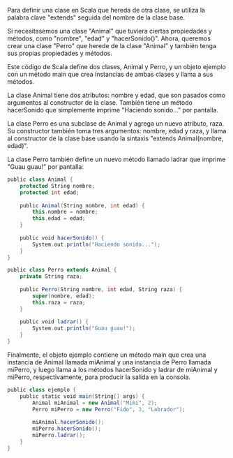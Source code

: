 Para definir una clase en Scala que hereda de otra clase, se utiliza la palabra clave "extends" seguida del nombre de la clase base.

Si necesitasemos una clase "Animal" que tuviera ciertas propiedades y métodos, como "nombre", "edad" y "hacerSonido()". Ahora, queremos crear una clase "Perro" que herede de la clase "Animal" y también tenga sus propias propiedades y métodos.

Este código de Scala define dos clases, Animal y Perro, y un objeto ejemplo con un método main que crea instancias de ambas clases y llama a sus métodos.

La clase Animal tiene dos atributos: nombre y edad, que son pasados como argumentos al constructor de la clase. También tiene un método hacerSonido que simplemente imprime "Haciendo sonido..." por pantalla.

La clase Perro es una subclase de Animal y agrega un nuevo atributo, raza. Su constructor también toma tres argumentos: nombre, edad y raza, y llama al constructor de la clase base usando la sintaxis "extends Animal(nombre, edad)".

La clase Perro también define un nuevo método llamado ladrar que imprime "Guau guau!" por pantalla:
```scala
public class Animal {
    protected String nombre;
    protected int edad;
    
    public Animal(String nombre, int edad) {
        this.nombre = nombre;
        this.edad = edad;
    }
    
    public void hacerSonido() {
        System.out.println("Haciendo sonido...");
    }
}

public class Perro extends Animal {
    private String raza;
    
    public Perro(String nombre, int edad, String raza) {
        super(nombre, edad);
        this.raza = raza;
    }
    
    public void ladrar() {
        System.out.println("Guau guau!");
    }
}
```


Finalmente, el objeto ejemplo contiene un método main que crea una instancia de Animal llamada miAnimal y una instancia de Perro llamada miPerro, y luego llama a los métodos hacerSonido y ladrar de miAnimal y miPerro, respectivamente, para producir la salida en la consola.

```scala
public class ejemplo {
    public static void main(String[] args) {
        Animal miAnimal = new Animal("Mimi", 2);
        Perro miPerro = new Perro("Fido", 3, "Labrador");
        
        miAnimal.hacerSonido();
        miPerro.hacerSonido();
        miPerro.ladrar();
    }
}
```